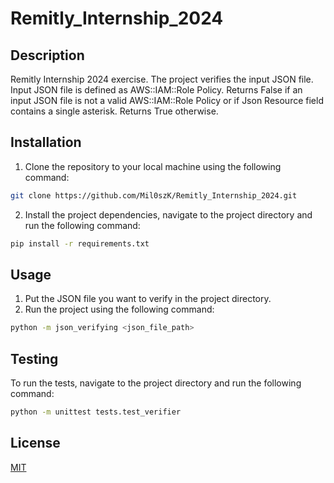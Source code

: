 # Remitly_Internship_2024

## Description

Remitly Internship 2024 exercise. The project verifies the input JSON file. 
Input JSON file is defined as AWS::IAM::Role Policy. 
Returns False if an input JSON file is not a valid AWS::IAM::Role Policy or if Json Resource field contains
a single asterisk. Returns True otherwise.

## Installation

1. Clone the repository to your local machine using the following command:
```bash
git clone https://github.com/Mil0szK/Remitly_Internship_2024.git
```

2. Install the project dependencies, navigate to the project directory and run the following command:
```bash
pip install -r requirements.txt
```

## Usage
1. Put the JSON file you want to verify in the project directory.
2. Run the project using the following command:
```bash
python -m json_verifying <json_file_path>
```

## Testing
To run the tests, navigate to the project directory and run the following command:
```bash
python -m unittest tests.test_verifier
```

## License

[MIT](https://choosealicense.com/licenses/mit/)
